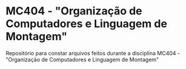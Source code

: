 # MC404 - "Organização de Computadores e Linguagem de Montagem"

Repositório para constar arquivos feitos durante a disciplina MC404 - "Organização de Computadores e Linguagem de Montagem"
